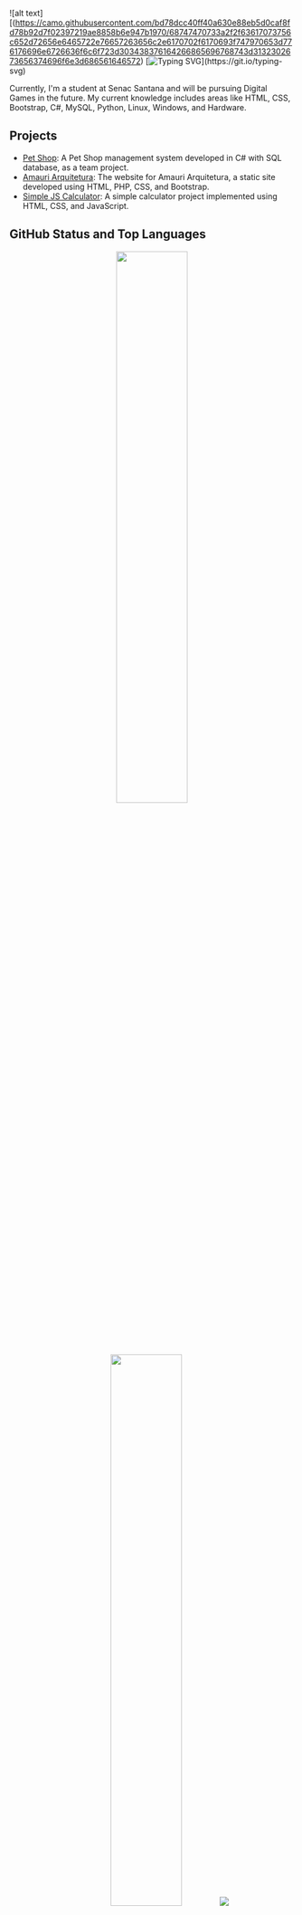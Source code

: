 ![alt text][(https://camo.githubusercontent.com/bd78dcc40ff40a630e88eb5d0caf8fd78b92d7f02397219ae8858b6e947b1970/68747470733a2f2f63617073756c652d72656e6465722e76657263656c2e6170702f6170693f747970653d776176696e6726636f6c6f723d303438376164266865696768743d3132302673656374696f6e3d686561646572)
[![Typing SVG](https://readme-typing-svg.demolab.com?font=Fira+Code&size=50&duration=3000&pause=1000&center=true&vCenter=true&width=435&lines=Hello%2C+My+name+is+Murillo!;I'm+a+Full+Stack+Developer;Be+welcome!!)](https://git.io/typing-svg)

Currently, I'm a student at Senac Santana and will be pursuing Digital Games in the future. My current knowledge includes areas like HTML, CSS, Bootstrap, C#, MySQL, Python, Linux, Windows, and Hardware.

## Projects

- [Pet Shop](https://github.com/MurilloYonamine/Pet_Shop): A Pet Shop management system developed in C# with SQL database, as a team project.
- [Amauri Arquitetura](https://github.com/MurilloYonamine/Amauri-Arquitetura): The website for Amauri Arquitetura, a static site developed using HTML, PHP, CSS, and Bootstrap.
- [Simple JS Calculator](https://github.com/MurilloYonamine/Calculadora-em-Javascript): A simple calculator project implemented using HTML, CSS, and JavaScript.

## GitHub Status and Top Languages
<p align="center">
  <img height="50%" width="auto" src ="https://github-readme-stats.vercel.app/api?username=MurilloYonamine&show_icons=true&count_private=true&theme=tokyonight&hide_border=true&hide=issues,contribs&bg_color=00000000">
  <img height="50%" width="auto" src ="https://github-readme-stats.vercel.app/api/top-langs/?username=MurilloYonamine&layout=compact&hide_border=true&theme=tokyonight&bg_color=00000000&langs_count=6&hide=jupyter%20notebook,tex,css,php&exclude_repo=Pacman-AI">
  <img src ="https://github-readme-streak-stats.herokuapp.com?user=MurilloYonamine&theme=tokyonight&hide_border=true&background=FFFFFF00">
</p>

## Contact

- Linkedin: [Murillo Yonamine](https://www.linkedin.com/in/murillo-gomes-yonamine/)
- Email: profissionalmurillogomes@gmail.com

<img width=100% src="https://capsule-render.vercel.app/api?type=waving&color=0487ad&height=120&section=header"/>

[![Typing SVG](https://readme-typing-svg.herokuapp.com/?color=0487ad&size=35&center=true&vCenter=true&width=1000&lines=Hello,+My+name+is+Igor+Augusto;I+am+a+Front-End+Developer;I'm+from+Brazil;Be+Welcome!+:%29)](https://git.io/typing-svg)

<div align="center">  
  <img width="40%" height="195px" src="https://github-readme-stats.vercel.app/api/top-langs/?username=igoraugustobrz&hide_progress=false&theme=tokyonight&layout=compact" />
  <img width="49%" height="195px" src="https://github-readme-stats.vercel.app/api?username=igoraugustobrz&show_icons=true&theme=tokyonight&layout=compact"/> 
</div>

# About me

  - 👨🏼‍💻 Front-End Developer
  - 🎮 Love games
  - 🛫 Travel == passion
  - 📘 Studying Computer Science

<img align="right" alt="GIF" src="https://github.com/abhisheknaiidu/abhisheknaiidu/blob/master/code.gif?raw=true" width="500" height="320" />

# Languages
<br><br><br>

<div align="center">
  <img width="75px" height="75px" src="https://cdn.jsdelivr.net/gh/devicons/devicon/icons/html5/html5-original.svg" />
  <img width="75px" height="75px" src="https://cdn.jsdelivr.net/gh/devicons/devicon/icons/css3/css3-original.svg" />
  <img width="75px" height="75px" src="https://cdn.jsdelivr.net/gh/devicons/devicon/icons/javascript/javascript-original.svg" />
  <img width="75px" height="75px" src="https://cdn.jsdelivr.net/gh/devicons/devicon/icons/python/python-original.svg" />       
  <img width="75px" height="75px" src="https://cdn.jsdelivr.net/gh/devicons/devicon/icons/bootstrap/bootstrap-original.svg" />
</div>
          
          



<img width=100% src="https://capsule-render.vercel.app/api?type=waving&color=0487ad&height=120&section=footer"/>
